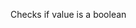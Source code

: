 Checks if value is a boolean

<rv-bind-content class="pt-3">
<template>
<rv-example-tabs class="pt-3" handle="is-boolean-formatter">
<template type="single-html-file">
<div rv-text="[] | isBoolean"></div>
<div rv-text="{} | isBoolean"></div>
<div rv-text="'abc' | isBoolean"></div>
<div rv-text="true | isBoolean"></div>
<div rv-text="1 | isBoolean"></div>
<div rv-text="0 | isBoolean"></div>
<div rv-text="undefined | isBoolean"></div>
</template>
</rv-example-tabs>
</template>
</rv-bind-content>
